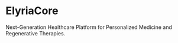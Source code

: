 # ElyriaCore
Next-Generation Healthcare Platform for Personalized Medicine and Regenerative Therapies. 
